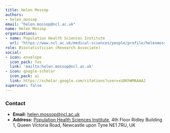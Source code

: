 ```yaml
---
title: Helen Mossop
authors:
- helen_mossop
email: "helen.mossop@ncl.ac.uk"
name: Helen Mossop
organizations:
- name: Population Health Sciences Institute
  url: "https://www.ncl.ac.uk/medical-sciences/people/profile/helenmossop.html"
role: Biostatistician (Research Associate)
social:
- icon: envelope
  icon_pack: fas
  link: 'mailto:helen.mossop@ncl.ac.uk'
- icon: google-scholar
  icon_pack: ai
  link: https://scholar.google.com/citations?user=xU8KhWMAAAAJ
superuser: false
---
```


### Contact

- __Email:__ [helen.mossop@ncl.ac.uk](mailto:helen.mossop@ncl.ac.uk)
- __Address:__ [Population Health Sciences Institute](https://www.ncl.ac.uk/medical-sciences/research/institutes/health-sciences/), 4th Floor Ridley Building 1, Queen Victoria Road, Newcastle upon Tyne NE1 7RU, UK
